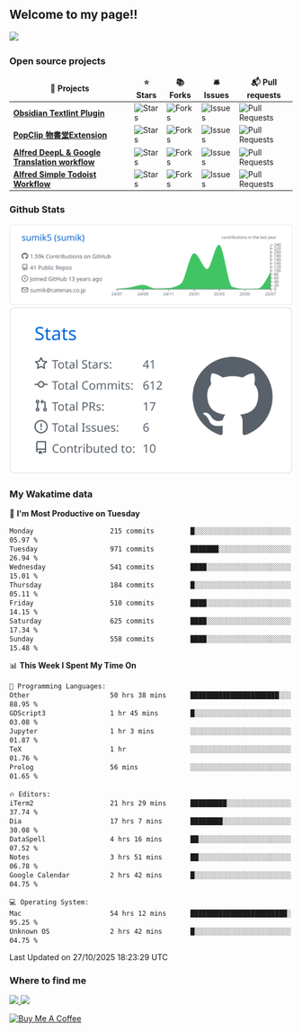 
<h2>Welcome to my page!!</h2>

![](https://komarev.com/ghpvc/?username=shivase&color=red)

<h3>Open source projects</h3>
<table>
  <thead align="center">
    <tr border: none;>
      <td><b>🎁 Projects</b></td>
      <td><b>⭐ Stars</b></td>
      <td><b>📚 Forks</b></td>
      <td><b>🛎 Issues</b></td>
      <td><b>📬 Pull requests</b></td>
    </tr>
  </thead>
  <tbody>
    <tr>
      <td><a href="https://github.com/shivase/obsidian-textlint"><b>Obsidian Textlint Plugin</b></a></td>
      <td><img alt="Stars" src="https://img.shields.io/github/stars/shivase/obsidian-textlint?style=flat-square&labelColor=343b41"/></td>
      <td><img alt="Forks" src="https://img.shields.io/github/forks/shivase/obsidian-textlint?style=flat-square&labelColor=343b41"/></td>
      <td><img alt="Issues" src="https://img.shields.io/github/issues/shivase/obsidian-textlint?style=flat-square&labelColor=343b41"/></td>
      <td><img alt="Pull Requests" src="https://img.shields.io/github/issues-pr/shivase/obsidian-textlint?style=flat-square&labelColor=343b41"/></td>
    </tr>
    <tr>
      <td><a href="https://github.com/shivase/popclip-monokakido"><b>PopClip 物書堂Extension</b></a></td>
      <td><img alt="Stars" src="https://img.shields.io/github/stars/shivase/popclip-monokakido?style=flat-square&labelColor=343b41"/></td>
      <td><img alt="Forks" src="https://img.shields.io/github/forks/shivase/popclip-monokakido?style=flat-square&labelColor=343b41"/></td>
      <td><img alt="Issues" src="https://img.shields.io/github/issues/shivase/popclip-monokakido?style=flat-square&labelColor=343b41"/></td>
      <td><img alt="Pull Requests" src="https://img.shields.io/github/issues-pr/shivase/popclip-monokakido?style=flat-square&labelColor=343b41"/></td>
    </tr>
    <tr>
      <td><a href="https://github.com/shivase/alfred-workflow-deepl-google-translation"><b>Alfred DeepL & Google Translation workflow</b></a></td>
      <td><img alt="Stars" src="https://img.shields.io/github/stars/shivase/alfred-workflow-deepl-google-translation?style=flat-square&labelColor=343b41"/></td>
      <td><img alt="Forks" src="https://img.shields.io/github/forks/shivase/alfred-workflow-deepl-google-translation?style=flat-square&labelColor=343b41"/></td>
      <td><img alt="Issues" src="https://img.shields.io/github/issues/shivase/alfred-workflow-deepl-google-translation?style=flat-square&labelColor=343b41"/></td>
      <td><img alt="Pull Requests" src="https://img.shields.io/github/issues-pr/shivase/alfred-workflow-deepl-google-translation?style=flat-square&labelColor=343b41"/></td>
    </tr>
    <tr>
      <td><a href="https://github.com/shivase/alfred-simple-todoist"><b>Alfred Simple Todoist Workflow</b></a></td>
      <td><img alt="Stars" src="https://img.shields.io/github/stars/shivase/alfred-simple-todoist?style=flat-square&labelColor=343b41"/></td>
      <td><img alt="Forks" src="https://img.shields.io/github/forks/shivase/alfred-simple-todoist?style=flat-square&labelColor=343b41"/></td>
      <td><img alt="Issues" src="https://img.shields.io/github/issues/shivase/alfred-simple-todoist?style=flat-square&labelColor=343b41"/></td>
      <td><img alt="Pull Requests" src="https://img.shields.io/github/issues-pr/shivase/alfred-simple-todoist?style=flat-square&labelColor=343b41"/></td>
    </tr>
  </tbody>
</table>

<h3>Github Stats</h3>

![](https://raw.githubusercontent.com/shivase/profile-summary-cards/master/profile-summary-card-output/github/0-profile-details.svg)
![](https://raw.githubusercontent.com/shivase/profile-summary-cards/master/profile-summary-card-output/github/3-stats.svg)

<h3>My Wakatime data</h3>

<!--START_SECTION:waka-->
📅 **I'm Most Productive on Tuesday** 

```text
Monday                   215 commits         █░░░░░░░░░░░░░░░░░░░░░░░░   05.97 % 
Tuesday                  971 commits         ███████░░░░░░░░░░░░░░░░░░   26.94 % 
Wednesday                541 commits         ████░░░░░░░░░░░░░░░░░░░░░   15.01 % 
Thursday                 184 commits         █░░░░░░░░░░░░░░░░░░░░░░░░   05.11 % 
Friday                   510 commits         ████░░░░░░░░░░░░░░░░░░░░░   14.15 % 
Saturday                 625 commits         ████░░░░░░░░░░░░░░░░░░░░░   17.34 % 
Sunday                   558 commits         ████░░░░░░░░░░░░░░░░░░░░░   15.48 % 
```


📊 **This Week I Spent My Time On** 

```text
💬 Programming Languages: 
Other                    50 hrs 38 mins      ██████████████████████░░░   88.95 % 
GDScript3                1 hr 45 mins        █░░░░░░░░░░░░░░░░░░░░░░░░   03.08 % 
Jupyter                  1 hr 3 mins         ░░░░░░░░░░░░░░░░░░░░░░░░░   01.87 % 
TeX                      1 hr                ░░░░░░░░░░░░░░░░░░░░░░░░░   01.76 % 
Prolog                   56 mins             ░░░░░░░░░░░░░░░░░░░░░░░░░   01.65 % 

🔥 Editors: 
iTerm2                   21 hrs 29 mins      █████████░░░░░░░░░░░░░░░░   37.74 % 
Dia                      17 hrs 7 mins       ████████░░░░░░░░░░░░░░░░░   30.08 % 
DataSpell                4 hrs 16 mins       ██░░░░░░░░░░░░░░░░░░░░░░░   07.52 % 
Notes                    3 hrs 51 mins       ██░░░░░░░░░░░░░░░░░░░░░░░   06.78 % 
Google Calendar          2 hrs 42 mins       █░░░░░░░░░░░░░░░░░░░░░░░░   04.75 % 

💻 Operating System: 
Mac                      54 hrs 12 mins      ████████████████████████░   95.25 % 
Unknown OS               2 hrs 42 mins       █░░░░░░░░░░░░░░░░░░░░░░░░   04.75 % 
```


 Last Updated on 27/10/2025 18:23:29 UTC
<!--END_SECTION:waka-->

<h3>Where to find me</h3>
<p>
  <a href="https://www.twitter.com/sumik5">
    <img src="https://img.shields.io/badge/twitter-%231DA1F2.svg?&style=for-the-badge&logo=twitter&logoColor=white" height=25>
  </a>
  <a href="https://zenn.dev/shivase">
    <img src="https://img.shields.io/badge/-Zenn-03363D.svg?logo=zenn&style=flat-square" height=25>
  </a>
</p>

<p>
  <a href="https://www.buymeacoffee.com/shivase" target="_blank" rel="noreferrer nofollow">
    <img src="https://cdn.buymeacoffee.com/buttons/default-red.png" alt="Buy Me A Coffee" height="30" width="150" >
  </a>
</p>
